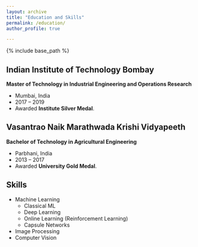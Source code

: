 ```yaml
---
layout: archive
title: "Education and Skills"
permalink: /education/
author_profile: true

---
```


{% include base_path %}


## Indian Institute of Technology Bombay
**Master of Technology in Industrial Engineering and Operations Research**
* Mumbai, India
* 2017 – 2019
* Awarded **Institute Silver Medal**.

## Vasantrao Naik Marathwada Krishi Vidyapeeth
**Bachelor of Technology in Agricultural Engineering**
* Parbhani, India
* 2013 – 2017
* Awarded **University Gold Medal**.

  
## Skills
* Machine Learning
  * Classical ML 
  * Deep Learning
  * Online Learning (Reinforcement Learning)
  * Capsule Networks
* Image Processing
* Computer Vision


